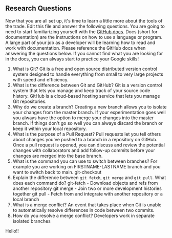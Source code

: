 ## Research Questions 

Now that you are all set up, it's time to learn a little more about the tools of the trade. Edit this file and answer the following questions. You are going to need to start familiarizing yourself with the [GitHub docs](https://docs.github.com/en). Docs (short for documentation) are the instructions on how to use a language or program. A large part of your job as a developer will be learning how to read and work with documentation. Please reference the GitHub docs when answering the questions below. If you cannot find what you are looking for in the docs, you can always start to practice your Google skills!

1. What is Git? Git is a free and open source distributed version control system designed to handle everything from small to very large projects with speed and efficiency.
2. What is the difference between Git and GitHub? Git is a version control system that lets you manage and keep track of your source code history. GitHub is a cloud-based hosting service that lets you manage Git repositories. 
3. Why do we create a branch? Creating a new branch allows you to isolate your changes from the master branch. If your experimentation goes well you always have the option to merge your changes into the master branch. If things don't go so well you can always discard the branch or keep it within your local repository.
4. What is the purpose of a Pull Request? Pull requests let you tell others about changes you've pushed to a branch in a repository on GitHub. Once a pull request is opened, you can discuss and review the potential changes with collaborators and add follow-up commits before your changes are merged into the base branch.
5. What is the command you can use to switch between branches? For example you are working on FIRSTNAME-LASTNAME branch and you want to switch back to main. git-checkout
6. Explain the difference between `git fetch`, `git merge` and `git pull`. What does each command do? 
git-fetch - Download objects and refs from another repository
git merge - Join two or more development histories together
git pull - Fetch from and integrate with another repository or a local branch
7. What is a merge conflict? An event that takes place when Git is unable to automatically resolve differences in code between two commits. 
8. How do you resolve a merge conflict? Developers work in separate isolated branches


Hello!!